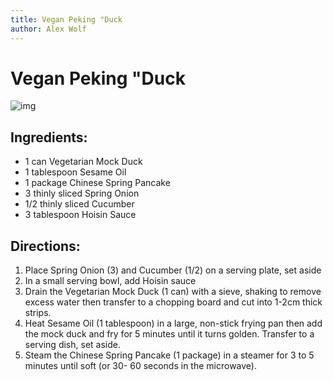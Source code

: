```yaml
---
title: Vegan Peking "Duck
author: Alex Wolf
---
```

# Vegan Peking "Duck

![img](/images/vegan_peking_duck.png)

## Ingredients:

* 1 can Vegetarian Mock Duck
* 1 tablespoon Sesame Oil
* 1 package Chinese Spring Pancake
* 3 thinly sliced Spring Onion
* 1/2 thinly sliced Cucumber
* 3 tablespoon Hoisin Sauce

## Directions:

1. Place Spring Onion (3) and Cucumber (1/2) on a serving plate, set aside
2. In a small serving bowl, add Hoisin sauce
3. Drain the Vegetarian Mock Duck (1 can) with a sieve, shaking to remove excess water then transfer to a chopping board and cut into 1-2cm thick strips.
4. Heat Sesame Oil (1 tablespoon) in a large, non-stick frying pan then add the mock duck and fry for 5 minutes until it turns golden. Transfer to a serving dish, set aside.
5. Steam the Chinese Spring Pancake (1 package) in a steamer for 3 to 5 minutes until soft (or 30- 60 seconds in the microwave).
